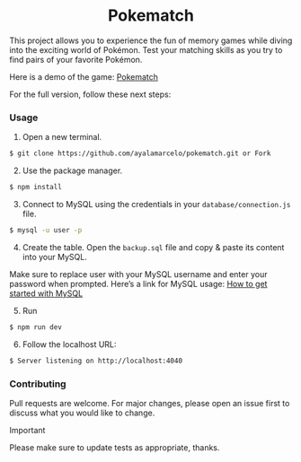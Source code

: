 <h1 align="center">Pokematch</h1>
<p>This project allows you to experience the fun of memory games while diving into the exciting world of Pokémon. Test your matching skills as you try to find pairs of your favorite Pokémon.</p>

<p>Here is a demo of the game: <a href="https://ayalamarcelo.github.io/pokematch/">Pokematch</a></p>

<p>For the full version, follow these next steps:</p>

### Usage

1. Open a new terminal.

```bash
$ git clone https://github.com/ayalamarcelo/pokematch.git or Fork
```

2. Use the package manager.

```bash
$ npm install
```
3. Connect to MySQL using the credentials in your `database/connection.js` file.

```bash
$ mysql -u user -p
```
4. Create the table. Open the `backup.sql` file and copy & paste its content into your MySQL.

Make sure to replace user with your MySQL username and enter your password when prompted.
Here’s a link for MySQL usage: [How to get started with MySQL](https://dev.mysql.com/doc/mysql-getting-started/en/)

5. Run
 
```bash
$ npm run dev
```

6. Follow the localhost URL: 

```bash
$ Server listening on http://localhost:4040
```

### Contributing

Pull requests are welcome. For major changes, please open an issue first to discuss what you would like to change.

> [!important]
> Please make sure to update tests as appropriate, thanks.
